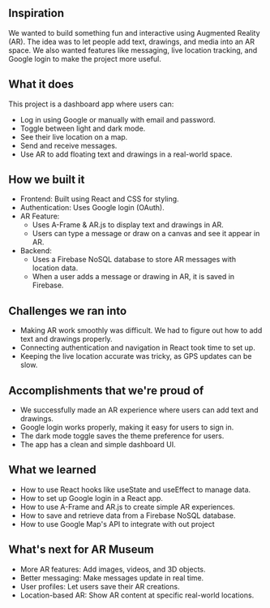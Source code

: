 ## Inspiration  
We wanted to build something fun and interactive using Augmented Reality (AR). The idea was to let people add text, drawings, and media into an AR space. We also wanted features like messaging, live location tracking, and Google login to make the project more useful.  

## What it does  
This project is a dashboard app where users can:  
- Log in using Google or manually with email and password.  
- Toggle between light and dark mode.
- See their live location on a map.
- Send and receive messages.
- Use AR to add floating text and drawings in a real-world space.  

## How we built it  
- Frontend: Built using React and CSS for styling.  
- Authentication: Uses Google login (OAuth).  
- AR Feature:  
  - Uses A-Frame & AR.js to display text and drawings in AR.  
  - Users can type a message or draw on a canvas and see it appear in AR.  
- Backend:  
  - Uses a Firebase NoSQL database to store AR messages with location data.  
  - When a user adds a message or drawing in AR, it is saved in Firebase.  

## Challenges we ran into  
- Making AR work smoothly was difficult. We had to figure out how to add text and drawings properly.  
- Connecting authentication and navigation in React took time to set up.  
- Keeping the live location accurate was tricky, as GPS updates can be slow.  

## Accomplishments that we're proud of  
- We successfully made an AR experience where users can add text and drawings.  
- Google login works properly, making it easy for users to sign in.  
- The dark mode toggle saves the theme preference for users.  
- The app has a clean and simple dashboard UI.  

## What we learned  
- How to use React hooks like useState and useEffect to manage data.  
- How to set up Google login in a React app.  
- How to use A-Frame and AR.js to create simple AR experiences.  
- How to save and retrieve data from a Firebase NoSQL database.  
- How to use Google Map's API to integrate with out project

## What's next for AR Museum  
- More AR features: Add images, videos, and 3D objects.  
- Better messaging: Make messages update in real time.  
- User profiles: Let users save their AR creations.  
- Location-based AR: Show AR content at specific real-world locations.  
